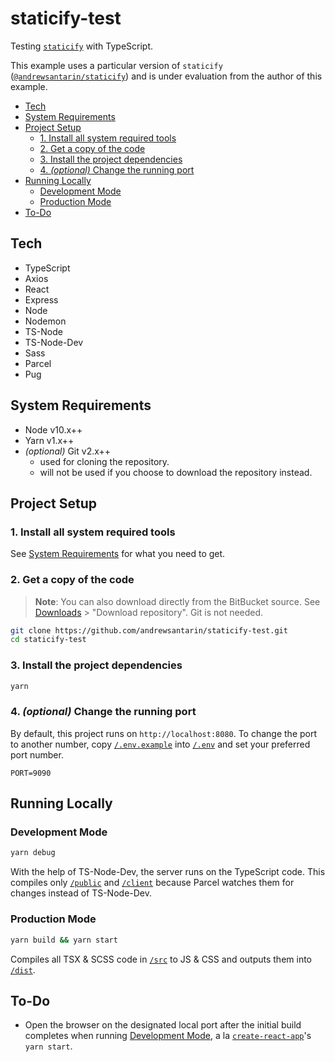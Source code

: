 # staticify-test

Testing [`staticify`](https://npmjs.org/packages/staticify) with TypeScript.

This example uses a particular version of `staticify` ([`@andrewsantarin/staticify`](https://npmjs.org/packages/@andrewsantarinstaticify)) and is under evaluation from the author of this example.

- [Tech](#tech)
- [System Requirements](#system-requirements)
- [Project Setup](#project-setup)
  - [1. Install all system required tools](#1-install-all-system-required-tools)
  - [2. Get a copy of the code](#2-get-a-copy-of-the-code)
  - [3. Install the project dependencies](#3-install-the-project-dependencies)
  - [4. _(optional)_ Change the running port](#4-optional-change-the-running-port)
- [Running Locally](#running-locally)
  - [Development Mode](#development-mode)
  - [Production Mode](#production-mode)
- [To-Do](#to-do)

## Tech

- TypeScript
- Axios
- React
- Express
- Node
- Nodemon
- TS-Node
- TS-Node-Dev
- Sass
- Parcel
- Pug

## System Requirements

- Node v10.x++
- Yarn v1.x++
- _(optional)_ Git v2.x++
  - used for cloning the repository.
  - will not be used if you choose to download the repository instead.

## Project Setup

### 1. Install all system required tools

See [System Requirements](#system-requirements) for what you need to get.

### 2. Get a copy of the code

> **Note**: You can also download directly from the BitBucket source. See [Downloads](https://bitbucket.org/andrewsantarin/expenses-tracker-app/downloads/) > "Download repository". Git is not needed.

```sh
git clone https://github.com/andrewsantarin/staticify-test.git
cd staticify-test
```

### 3. Install the project dependencies

```sh
yarn
```

### 4. _(optional)_ Change the running port

By default, this project runs on `http://localhost:8080`. To change the port to another number, copy [`/.env.example`](.env.example) into [`/.env`](.env) and set your preferred port number.

```dotenv
PORT=9090
```

## Running Locally

### Development Mode

```sh
yarn debug
```

With the help of TS-Node-Dev, the server runs on the TypeScript code. This compiles only [`/public`](./src/public) and [`/client`](./src/client) because Parcel watches them for changes instead of TS-Node-Dev.

### Production Mode

```sh
yarn build && yarn start
```

Compiles all TSX & SCSS code in [`/src`](./src) to JS & CSS and outputs them into [`/dist`](./dist).

## To-Do

- Open the browser on the designated local port after the initial build completes when running [Development Mode](#development-mode), a la [`create-react-app`](https://github.com/facebook/create-react-app)'s `yarn start`.
